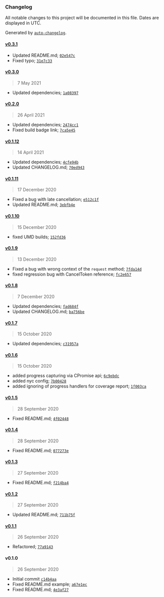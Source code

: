 ### Changelog

All notable changes to this project will be documented in this file. Dates are displayed in UTC.

Generated by [`auto-changelog`](https://github.com/CookPete/auto-changelog).

#### [v0.3.1](https://github.com/DigitalBrainJS/cp-axios/compare/v0.3.0...v0.3.1)

- Updated README.md; [`02e547c`](https://github.com/DigitalBrainJS/cp-axios/commit/02e547cc51d25f196ddd46b69d370aeb28271c03)
- Fixed typo; [`31e7c33`](https://github.com/DigitalBrainJS/cp-axios/commit/31e7c332f87a2ecf07ea8db9936ecbac1098a123)

#### [v0.3.0](https://github.com/DigitalBrainJS/cp-axios/compare/v0.2.0...v0.3.0)

> 7 May 2021

- Updated dependencies; [`1a08397`](https://github.com/DigitalBrainJS/cp-axios/commit/1a08397c8353ca32a9073fc7fdf0eed53df98b79)

#### [v0.2.0](https://github.com/DigitalBrainJS/cp-axios/compare/v0.1.12...v0.2.0)

> 26 April 2021

- Updated dependencies; [`2474cc1`](https://github.com/DigitalBrainJS/cp-axios/commit/2474cc1f55baf1811c231dcf33adb4a9380fc669)
- Fixed build badge link; [`7ca5e45`](https://github.com/DigitalBrainJS/cp-axios/commit/7ca5e450ab2683d9ce86defa94b4a1963ad7c2c2)

#### [v0.1.12](https://github.com/DigitalBrainJS/cp-axios/compare/v0.1.11...v0.1.12)

> 14 April 2021

- Updated dependencies; [`4cfe94b`](https://github.com/DigitalBrainJS/cp-axios/commit/4cfe94beb4cdc05053a781b6b6664d503caf21a0)
- Updated CHANGELOG.md; [`70ed943`](https://github.com/DigitalBrainJS/cp-axios/commit/70ed943a2b9b04e7779489fe840221973a777d22)

#### [v0.1.11](https://github.com/DigitalBrainJS/cp-axios/compare/v0.1.10...v0.1.11)

> 17 December 2020

- Fixed a bug with late cancellation; [`e512c1f`](https://github.com/DigitalBrainJS/cp-axios/commit/e512c1f1a6257f3b8dbeaeb1067184baf7536ad8)
- Updated README.md; [`3ebfb4e`](https://github.com/DigitalBrainJS/cp-axios/commit/3ebfb4ed7e5811b94593ffc8e65faf07466878b1)

#### [v0.1.10](https://github.com/DigitalBrainJS/cp-axios/compare/v0.1.9...v0.1.10)

> 15 December 2020

- fixed UMD builds; [`152fd36`](https://github.com/DigitalBrainJS/cp-axios/commit/152fd36b9fd697d57ba1c28065b38d8cb68e404a)

#### [v0.1.9](https://github.com/DigitalBrainJS/cp-axios/compare/v0.1.8...v0.1.9)

> 13 December 2020

- Fixed a bug with wrong context of the `request` method; [`7fda14d`](https://github.com/DigitalBrainJS/cp-axios/commit/7fda14d4dd62a63e3a65bc6a9f14c5fb29540c94)
- fixed regression bug with CancelToken reference; [`fc2e657`](https://github.com/DigitalBrainJS/cp-axios/commit/fc2e6579ca42c7e4de84f3f1ec4548bd76e905b3)

#### [v0.1.8](https://github.com/DigitalBrainJS/cp-axios/compare/v0.1.7...v0.1.8)

> 7 December 2020

- Updated dependencies; [`fad684f`](https://github.com/DigitalBrainJS/cp-axios/commit/fad684f6f54a039b04fb0a8886a6580f308e6340)
- Updated CHANGELOG.md; [`ba756be`](https://github.com/DigitalBrainJS/cp-axios/commit/ba756be399c50fcd154d4d88a24289f884cd731a)

#### [v0.1.7](https://github.com/DigitalBrainJS/cp-axios/compare/v0.1.6...v0.1.7)

> 15 October 2020

- Updated dependencies; [`c31957a`](https://github.com/DigitalBrainJS/cp-axios/commit/c31957ac4d663d392b350d26a53647eebb670cad)

#### [v0.1.6](https://github.com/DigitalBrainJS/cp-axios/compare/v0.1.5...v0.1.6)

> 15 October 2020

- added progress capturing via CPromise api; [`6c9ebdc`](https://github.com/DigitalBrainJS/cp-axios/commit/6c9ebdc7aeb90adf828c71471fe29c6e7dde6648)
- added nyc config; [`7b00428`](https://github.com/DigitalBrainJS/cp-axios/commit/7b00428985c80fd5fe39cc256091ac6d55817ef5)
- added ignoring of progress handlers for coverage report; [`1f003ca`](https://github.com/DigitalBrainJS/cp-axios/commit/1f003ca9516a41a393f44aa498bfb9cc2d0a647e)

#### [v0.1.5](https://github.com/DigitalBrainJS/cp-axios/compare/v0.1.4...v0.1.5)

> 28 September 2020

- Fixed README.md; [`4f02448`](https://github.com/DigitalBrainJS/cp-axios/commit/4f02448cac6febde45ef1734db6c0c000b30d559)

#### [v0.1.4](https://github.com/DigitalBrainJS/cp-axios/compare/v0.1.3...v0.1.4)

> 28 September 2020

- Fixed README.md; [`077273e`](https://github.com/DigitalBrainJS/cp-axios/commit/077273ec4059fc59d94132cbe9c71c44297c1e27)

#### [v0.1.3](https://github.com/DigitalBrainJS/cp-axios/compare/v0.1.2...v0.1.3)

> 27 September 2020

- Fixed README.md; [`f214ba4`](https://github.com/DigitalBrainJS/cp-axios/commit/f214ba418689d8566dd1d05904b26fd8432bfd92)

#### [v0.1.2](https://github.com/DigitalBrainJS/cp-axios/compare/v0.1.1...v0.1.2)

> 27 September 2020

- Updated README.md; [`711b75f`](https://github.com/DigitalBrainJS/cp-axios/commit/711b75f7af08ce71188d3ea215c68a255269da98)

#### [v0.1.1](https://github.com/DigitalBrainJS/cp-axios/compare/v0.1.0...v0.1.1)

> 26 September 2020

- Refactored; [`77a9143`](https://github.com/DigitalBrainJS/cp-axios/commit/77a9143c3a68506f6a8177778a11e307b86d0865)

#### v0.1.0

> 26 September 2020

- Initial commit [`c14b4aa`](https://github.com/DigitalBrainJS/cp-axios/commit/c14b4aa397197ea8526391e3239ec80810e4259d)
- Fixed README.md example; [`a67e1ec`](https://github.com/DigitalBrainJS/cp-axios/commit/a67e1ec494f133ac85dbe3b1e2fffcfa9f20e279)
- Fixed README.md; [`4e3af27`](https://github.com/DigitalBrainJS/cp-axios/commit/4e3af276ad446813ef4c55365153f95930f955f6)
